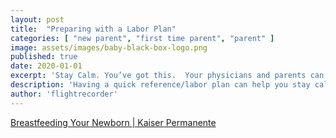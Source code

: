 ```yaml
---
layout: post
title:  "Preparing with a Labor Plan"
categories: [ "new parent", "first time parent", "parent" ]
image: assets/images/baby-black-box-logo.png
published: true
date: 2020-01-01
excerpt: 'Stay Calm. You’ve got this.  Your physicians and parents can be incredible resources.'
description: 'Having a quick reference/labor plan can help you stay calm when you are tired or panicked.'
author: 'flightrecorder'
---
```

<a href="https://www.youtube.com/watch?v=E5ulV3jHHwI">Breastfeeding Your Newborn | Kaiser Permanente</a>
